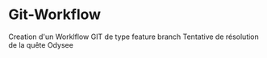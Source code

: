 # Git-Workflow
Creation d'un Worklflow GIT de type feature branch
Tentative de résolution de la quête Odysee

